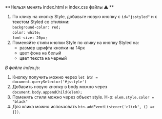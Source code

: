 **Нельзя менять index.html и index.css файлы :warning: **

1) По клику на кнопку Style, добавьте новую кнопку с `id="jsstyled"` и с текстом Styled со стилями:  
   `background-color: red;`  
   `color: white;`  
   `font-size: 20px;`  
2) Поменяйте стили кнопки Style по клику на кнопку Styled на:
   - размер шрифта кнопки на 14px
   - цвет фона на белый
   - цвет текста на черный

    
*В файле index.js*: 
1) Кнопку получить можно через ```let btn = document.querySelector('#jsstyle')```
2) Добавить новую кнопку в body можно через `document.body.appendChild(elem);`
3) Поменять стили можно через объект style. Н-р: ```elem.style.color = "black"```
4) Для клика можно испоьзовать ```btn.addEventListener('click', () => {})```.
